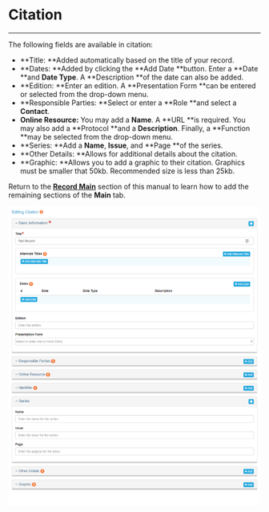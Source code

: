 # Citation

---

The following fields are available in citation:

* **Title: **Added automatically based on the title of your record.
* **Dates: **Added by clicking the **Add Date **button. Enter a **Date **and **Date Type**. A **Description **of the date can also be added.
* **Edition: **Enter an edition. A **Presentation Form **can be entered or selected from the drop-down menu.
* **Responsible Parties: **Select or enter a **Role **and select a **Contact**.
* **Online Resource:** You may add a **Name**. A **URL **is required. You may also add a **Protocol **and a **Description**. Finally, a **Function **may be selected from the drop-down menu.
* **Series: **Add a **Name**, **Issue**, and **Page **of the series.
* **Other Details: **Allows for additional details about the citation. 
* **Graphic: **Allows you to add a graphic to their citation. Graphics must be smaller that 50kb. Recommended size is less than 25kb.

Return to the [**Record Main**](/record/edit/main.md) section of this manual to learn how to add the remaining sections of the **Main** tab.

![](/assets/main_citation_window.png)

